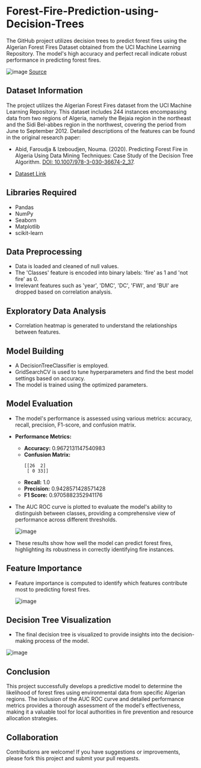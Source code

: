 # Forest-Fire-Prediction-using-Decision-Trees
The GitHub project utilizes decision trees to predict forest fires using the Algerian Forest Fires Dataset obtained from the UCI Machine Learning Repository.
The model's high accuracy and perfect recall indicate robust performance in predicting forest fires.

![image](https://github.com/user-attachments/assets/8e7234b6-2386-42f7-9b62-54cffdf51e3d)
[Source](https://www.washingtonpost.com/photography/interactive/2023/algeria-wildfires-bejaia-tunisia-melloula/)

## Dataset Information

The project utilizes the Algerian Forest Fires dataset from the UCI Machine Learning Repository. This dataset includes 244 instances encompassing data from two regions of Algeria, namely the Bejaia region in the northeast and the Sidi Bel-abbes region in the northwest, covering the period from June to September 2012. Detailed descriptions of the features can be found in the original research paper:

- Abid, Faroudja & Izeboudjen, Nouma. (2020). Predicting Forest Fire in Algeria Using Data Mining Techniques: Case Study of the Decision Tree Algorithm. [DOI: 10.1007/978-3-030-36674-2_37](https://doi.org/10.1007/978-3-030-36674-2_37).

- [Dataset Link](https://archive.ics.uci.edu/dataset/547/algerian+forest+fires+dataset)


## Libraries Required
- Pandas
- NumPy
- Seaborn
- Matplotlib
- scikit-learn

## Data Preprocessing
- Data is loaded and cleaned of null values.
- The 'Classes' feature is encoded into binary labels: 'fire' as 1 and 'not fire' as 0.
- Irrelevant features such as 'year', 'DMC', 'DC', 'FWI', and 'BUI' are dropped based on correlation analysis.

## Exploratory Data Analysis
- Correlation heatmap is generated to understand the relationships between features.

## Model Building
- A DecisionTreeClassifier is employed.
- GridSearchCV is used to tune hyperparameters and find the best model settings based on accuracy.
- The model is trained using the optimized parameters.

## Model Evaluation
- The model's performance is assessed using various metrics: accuracy, recall, precision, F1-score, and confusion matrix.
- **Performance Metrics:**
  - **Accuracy:** 0.9672131147540983
  - **Confusion Matrix:**
    ```
    [[26  2]
     [ 0 33]]
    ```
  - **Recall:** 1.0
  - **Precision:** 0.9428571428571428
  - **F1 Score:** 0.9705882352941176
- The AUC ROC curve is plotted to evaluate the model's ability to distinguish between classes, providing a comprehensive view of performance across different thresholds.
  
  ![image](https://github.com/user-attachments/assets/83454156-d73a-43a6-90e9-2876982f4093)

- These results show how well the model can predict forest fires, highlighting its robustness in correctly identifying fire instances.

## Feature Importance
- Feature importance is computed to identify which features contribute most to predicting forest fires.
  
  ![image](https://github.com/user-attachments/assets/5120fae2-3fa9-409f-8307-bb0af69fe685)

## Decision Tree Visualization
- The final decision tree is visualized to provide insights into the decision-making process of the model.
  
![image](https://github.com/user-attachments/assets/2049e91a-6190-4dff-bbe8-6c451317e485)

## Conclusion
This project successfully develops a predictive model to determine the likelihood of forest fires using environmental data from specific Algerian regions. The inclusion of the AUC ROC curve and detailed performance metrics provides a thorough assessment of the model's effectiveness, making it a valuable tool for local authorities in fire prevention and resource allocation strategies.

## Collaboration

Contributions are welcome! If you have suggestions or improvements, please fork this project and submit your pull requests.


